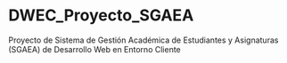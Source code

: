 # DWEC_Proyecto_SGAEA
Proyecto de Sistema de Gestión
Académica de Estudiantes y
Asignaturas (SGAEA) de Desarrollo Web en Entorno Cliente
